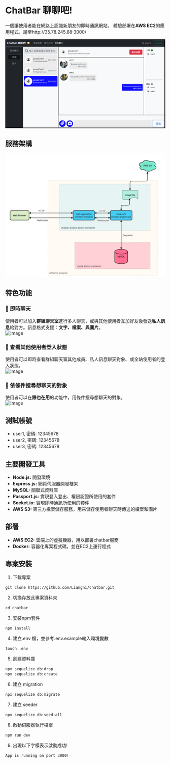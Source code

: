 # ChatBar 聊聊吧!
一個讓使用者能在網路上認識新朋友的即時通訊網站。
體驗部署在**AWS EC2**的應用程式，請至http://35.78.245.88:3000/

![image](/readme-materials/group_messages.png)

## 服務架構
![image](/readme-materials/flowchart.png)

## 特色功能
### :star2: 即時聊天
使用者可以加入**群組聊天室**進行多人聊天，或與其他使用者互加好友後發送**私人訊息**給對方。訊息格式支援：**文字、檔案、與圖片**。
<br/>
![image](/readme-materials/send_messages.gif)

### :star2: 查看其他使用者登入狀態
使用者可以即時查看群組聊天室其他成員、私人訊息聊天對象、或全站使用者的登入狀態。
<br/>
![image](/readme-materials/show_online_status.gif)

### :star2: 依條件搜尋想聊天的對象
使用者可以在**誰也在用**的功能中，用條件搜尋想聊天的對象。
<br/>
![image](/readme-materials/filter_users.gif)

## 測試帳號
* user1, 密碼: 12345678
* user2, 密碼: 12345678
* user3, 密碼: 12345678

## 主要開發工具
* **Node.js:** 開發環境
* **Express.js:** 網頁伺服器開發框架
* **MySQL:** 關聯式資料庫
* **Passport.js:** 實現登入登出、權限認證所使用的套件
* **Socket.io:** 實現即時通訊所使用的套件
* **AWS S3:** 第三方檔案儲存服務，用來儲存使用者聊天時傳送的檔案和圖片

## 部署
* **AWS EC2:** 雲端上的虛擬機器，用以部署chatbar服務
* **Docker:** 容器化專案程式碼，並在EC2上運行程式 

## 專案安裝
1. 下載專案
```
git clone https://github.com/Liangni/chatbar.git
```

2. 切換存放此專案資料夾
```
cd chatbar
```

3. 安裝npm套件
```
npm install
```

4. 建立.env 檔，並參考.env.example輸入環境變數
```
touch .env
```

5. 創建資料庫
```
npx sequelize db:drop
npx sequelize db:create
```

6. 建立 migration
```
npx sequelize db:migrate
```

7. 建立 seeder
```
npx sequelize db:seed:all
```

8. 啟動伺服器執行檔案
```
npm run dev
```

9. 出現以下字樣表示啟動成功!
```
App is running on port 3000!
```




